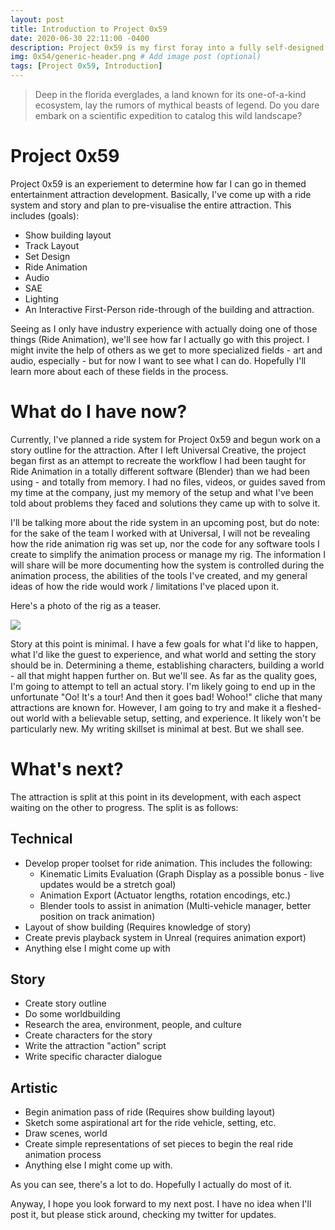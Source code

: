 ```yaml
---
layout: post
title: Introduction to Project 0x59
date: 2020-06-30 22:11:00 -0400
description: Project 0x59 is my first foray into a fully self-designed attraction. Read more about how, what, and why I'm doing this here. # Add post description (optional)
img: 0x54/generic-header.png # Add image post (optional)
tags: [Project 0x59, Introduction]
---
```

> Deep in the florida everglades, a land known for its one-of-a-kind ecosystem, lay the rumors of mythical beasts of legend. Do you dare embark on a scientific expedition to catalog this wild landscape?

# Project 0x59
Project 0x59 is an experiement to determine how far I can go in themed entertainment attraction development. Basically, I've come up with a ride system and story and plan to pre-visualise the entire attraction. This includes (goals):
* Show building layout
* Track Layout
* Set Design
* Ride Animation
* Audio
* SAE
* Lighting
* An Interactive First-Person ride-through of the building and attraction.

Seeing as I only have industry experience with actually doing one of those things (Ride Animation), we'll see how far I actually go with this project. I might invite the help of others as we get to more specialized fields - art and audio, especially - but for now I want to see what I can do. Hopefully I'll learn more about each of these fields in the process.

# What do I have now?
Currently, I've planned a ride system for Project 0x59 and begun work on a story outline for the attraction. After I left Universal Creative, the project began first as an attempt to recreate the workflow I had been taught for Ride Animation in a totally different software (Blender) than we had been using - and totally from memory. I had no files, videos, or guides saved from my time at the company, just my memory of the setup and what I've been told about problems they faced and solutions they came up with to solve it.

I'll be talking more about the ride system in an upcoming post, but do note: for the sake of the team I worked with at Universal, I will not be revealing how the ride animation rig was set up, nor the code for any software tools I create to simplify the animation process or manage my rig. The information I will share will be more documenting how the system is controlled during the animation process, the abilities of the tools I've created, and my general ideas of how the ride would work / limitations I've placed upon it.

Here's a photo of the rig as a teaser.

![]({{site.baseurl}}/assets/img/0x54/ortho-offside.png)

Story at this point is minimal. I have a few goals for what I'd like to happen, what I'd like the guest to experience, and what world and setting the story should be in. Determining a theme, establishing characters, building a world - all that might happen further on. But we'll see. As far as the quality goes, I'm going to attempt to tell an actual story. I'm likely going to end up in the unfortunate "Oo! It's a tour! And then it goes bad! Wohoo!" cliche that many attractions are known for. However, I am going to try and make it a fleshed-out world with a believable setup, setting, and experience. It likely won't be particularly new. My writing skillset is minimal at best. But we shall see.

# What's next?
The attraction is split at this point in its development, with each aspect waiting on the other to progress. The split is as follows:

## Technical
* Develop proper toolset for ride animation. This includes the following:
  * Kinematic Limits Evaluation (Graph Display as a possible bonus - live updates would be a stretch goal)
  * Animation Export (Actuator lengths, rotation encodings, etc.)
  * Blender tools to assist in animation (Multi-vehicle manager, better position on track animation)
* Layout of show building (Requires knowledge of story)
* Create previs playback system in Unreal (requires animation export)
* Anything else I might come up with

## Story
* Create story outline
* Do some worldbuilding
* Research the area, environment, people, and culture
* Create characters for the story
* Write the attraction "action" script
* Write specific character dialogue

## Artistic
* Begin animation pass of ride (Requires show building layout)
* Sketch some aspirational art for the ride vehicle, setting, etc.
* Draw scenes, world
* Create simple representations of set pieces to begin the real ride animation process
* Anything else I might come up with.

As you can see, there's a lot to do. Hopefully I actually do most of it.


Anyway, I hope you look forward to my next post. I have no idea when I'll post it, but please stick around, checking my twitter for updates.